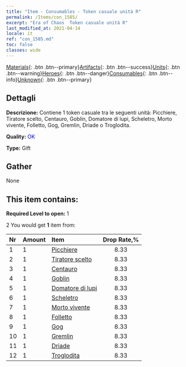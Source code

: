 ```yaml
---
title: "Item - Consumables - Token casuale unità R"
permalink: /Items/con_1585/
excerpt: "Era of Chaos  Token casuale unità R"
last_modified_at: 2021-04-14
locale: it
ref: "con_1585.md"
toc: false
classes: wide
---
```

 [Materials](/it/Items/){: .btn .btn--primary}[Artifacts](/it/Items/Artifacts/){: .btn .btn--success}[Units](/it/Items/Units/){: .btn .btn--warning}[Heroes](/it/Items/Heroes/){: .btn .btn--danger}[Consumables](/it/Items/Consumables/){: .btn .btn--info}[Unknown](/it/Items/Unknown/){: .btn .btn--primary}

## Dettagli
 **Descrizione:** Contiene 1 token casuale tra le seguenti unità: Picchiere, Tiratore scelto, Centauro, Goblin, Domatore di lupi, Scheletro, Morto vivente, Folletto, Gog, Gremlin, Driade o Troglodita.

 **Quality:** <span style="color: #0000CD">OK</span>

 **Type:** Gift

## Gather

  None

## This item contains:

 **Required Level to open:** 1

 2 You would get **1** item  from:

  | Nr | Amount |     Item    | Drop Rate,% |
  |:---|:-------|:------------|:---------:|
  | 1 | 1 | [Picchiere](/it/Items/unt_190/) | 8.33 | 
  | 2 | 1 | [Tiratore scelto](/it/Items/unt_191/) | 8.33 | 
  | 3 | 1 | [Centauro](/it/Items/unt_199/) | 8.33 | 
  | 4 | 1 | [Goblin](/it/Items/unt_217/) | 8.33 | 
  | 5 | 1 | [Domatore di lupi](/it/Items/unt_218/) | 8.33 | 
  | 6 | 1 | [Scheletro](/it/Items/unt_208/) | 8.33 | 
  | 7 | 1 | [Morto vivente](/it/Items/unt_209/) | 8.33 | 
  | 8 | 1 | [Folletto](/it/Items/unt_226/) | 8.33 | 
  | 9 | 1 | [Gog](/it/Items/unt_227/) | 8.33 | 
  | 10 | 1 | [Gremlin](/it/Items/unt_235/) | 8.33 | 
  | 11 | 1 | [Driade](/it/Items/unt_262/) | 8.33 | 
  | 12 | 1 | [Troglodita](/it/Items/unt_244/) | 8.33 | 
